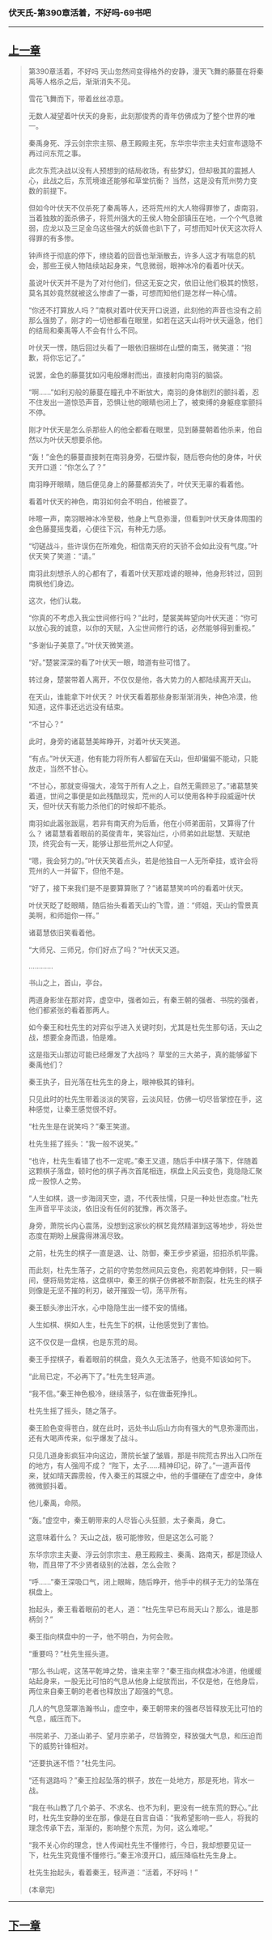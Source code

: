 ### 伏天氏-第390章活着，不好吗-69书吧

--------
[上一章](./86d8864694127689c2eb40b633aad7fa.md)
--------


>
>
>
>第390章活着，不好吗
>天山忽然间变得格外的安静，漫天飞舞的藤蔓在将秦禹等人格杀之后，渐渐消失不见。
>
>雪花飞舞而下，带着丝丝凉意。
>
>无数人凝望着叶伏天的身影，此刻那俊秀的青年仿佛成为了整个世界的唯一。
>
>秦禹身死、浮云剑宗宗主殒、悬王殿殿主死，东华宗华宗主夫妇宣布退隐不再过问东荒之事。
>
>此次东荒决战以没有人预想到的结局收场，有些梦幻，但却极其的震撼人心，此战之后，东荒境谁还能够和草堂抗衡？
>当然，这是没有荒州势力变数的前提下。
>
>但如今叶伏天不仅杀死了秦禹等人，还将荒州的大人物得罪惨了，虐南羽，当着独敖的面杀佛子，将荒州强大的王侯人物全部镇压在地，一个个气息微弱，应龙以及三足金乌这些强大的妖兽也趴下了，可想而知叶伏天这次将人得罪的有多惨。
>
>钟声终于彻底的停下，缭绕着的回音也渐渐散去，许多人这才有喘息的机会，那些王侯人物陆续站起身来，气息微弱，眼神冰冷的看着叶伏天。
>
>虽说叶伏天并不是为了对付他们，但这无妄之灾，依旧让他们极其的愤怒，莫名其妙竟然就被这么惨虐了一番，可想而知他们是怎样一种心情。
>
>“你还不打算放人吗？”南枫对着叶伏天开口说道，此刻他的声音也没有之前那么强势了，刚才的一切他都看在眼里，如若在这天山将叶伏天逼急，他们的结局和秦禹等人不会有什么不同。
>
>叶伏天一愣，随后回过头看了一眼依旧捆绑在山壁的南玉，微笑道：“抱歉，将你忘记了。”
>
>说罢，金色的藤蔓犹如闪电般爆射而出，直接射向南羽的脑袋。
>
>“啊……”如利刃般的藤蔓在瞳孔中不断放大，南羽的身体剧烈的颤抖着，忍不住发出一道惊恐声音，恐惧让他的眼睛也闭上了，被束缚的身躯痉挛颤抖不停。
>
>刚才叶伏天是怎么杀那些人的他全都看在眼里，见到藤蔓朝着他杀来，他自然以为叶伏天想要杀他。
>
>“轰！”金色的藤蔓直接刺在南羽身旁，石壁炸裂，随后卷向他的身体，叶伏天开口道：“你怎么了？”
>
>南羽睁开眼睛，随后便见身上的藤蔓都消失了，叶伏天无辜的看着他。
>
>看着叶伏天的神色，南羽如何会不明白，他被耍了。
>
>咔嚓一声，南羽眼神冰冷至极，他身上气息弥漫，但看到叶伏天身体周围的金色藤蔓摇曳着，心便往下沉，有种无力感。
>
>“切磋战斗，些许误伤在所难免，相信南天府的天骄不会如此没有气度。”叶伏天笑了笑道：“请。”
>
>南羽此刻想杀人的心都有了，看着叶伏天那戏谑的眼神，他身形转过，回到南枫他们身边。
>
>这次，他们认栽。
>
>“你真的不考虑入我尘世间修行吗？”此时，楚裳美眸望向叶伏天道：“你可以放心我的诚意，以你的天赋，入尘世间修行的话，必然能够得到重视。”
>
>“多谢仙子美意了。”叶伏天微笑道。
>
>“好。”楚裳深深的看了叶伏天一眼，暗道有些可惜了。
>
>转过身，楚裳带着人离开，不仅仅是他，各大势力的人都陆续离开天山。
>
>在天山，谁能拿下叶伏天？
>叶伏天看着那些身影渐渐消失，神色冷漠，他知道，这件事还远远没有结束。
>
>“不甘心？”
>
>此时，身旁的诸葛慧美眸睁开，对着叶伏天笑道。
>
>“有点。”叶伏天道，他有能力将所有人都留在天山，但却偏偏不能动，只能放走，当然不甘心。
>
>“不甘心，那就变得强大，凌驾于所有人之上，自然无需顾忌了。”诸葛慧笑着道，世间之事便是如此残酷现实，荒州的人可以使用各种手段威逼叶伏天，但叶伏天有能力杀他们的时候却不能杀。
>
>南羽如此嚣张跋扈，若非有南天府为后盾，他在小师弟面前，又算得了什么？
>诸葛慧看着眼前的英俊青年，笑容灿烂，小师弟如此聪慧、天赋绝顶，终究会有一天，能够让那些荒州之人仰望。
>
>“嗯，我会努力的。”叶伏天笑着点头，若是他独自一人无所牵挂，或许会将荒州的人一并留下，但他不是。
>
>“好了，接下来我们是不是要算算账了？”诸葛慧笑吟吟的看着叶伏天。
>
>叶伏天眨了眨眼睛，随后抬头看着天山的飞雪，道：“师姐，天山的雪景真美啊，和师姐你一样。”
>
>诸葛慧依旧笑看着他。
>
>“大师兄、三师兄，你们好点了吗？”叶伏天又道。
>
>…………
>
>书山之上，首山，亭台。
>
>两道身影坐在那对弈，虚空中，强者如云，有秦王朝的强者、书院的强者，他们都紧张的看着那两人。
>
>如今秦王和杜先生的对弈似乎进入关键时刻，尤其是杜先生那句话，天山之战，想要全身而退，怕是难。
>
>这是指天山那边可能已经爆发了大战吗？
>草堂的三大弟子，真的能够留下秦禹他们？
>
>秦王执子，目光落在杜先生的身上，眼神极其的锋利。
>
>只见此时的杜先生带着淡淡的笑容，云淡风轻，仿佛一切尽皆掌控在手，这种感觉，让秦王感觉很不好。
>
>“杜先生是在说笑吗？”秦王笑道。
>
>杜先生摇了摇头：“我一般不说笑。”
>
>“也许，杜先生看错了也不一定呢。”秦王又道，随后手中棋子落下，伴随着这颗棋子落盘，顿时他的棋子再次首尾相连，棋盘上风云变色，竟隐隐汇聚成一股惊人之势。
>
>“人生如棋，退一步海阔天空，退，不代表怯懦，只是一种处世态度。”杜先生声音平平淡淡，依旧没有任何的犹豫，再次落子。
>
>身旁，萧院长内心震荡，没想到这家伙的棋艺竟然精湛到这等地步，将处世态度在期盼上展露得淋漓尽致。
>
>之前，杜先生的棋子一直是退、让、防御，秦王步步紧逼，招招杀机毕露。
>
>而此刻，杜先生落子，之前的守势忽然间风云变色，宛若乾坤倒转，只一瞬间，便将局势定格，这盘棋中，秦王的棋子仿佛被不断割裂，杜先生的棋子则像是无坚不摧的利刃，破开摧毁一切，荡平所有。
>
>秦王额头渗出汗水，心中隐隐生出一缕不安的情绪。
>
>人生如棋、棋如人生，杜先生下的棋，让他感觉到了害怕。
>
>这不仅仅是一盘棋，也是东荒的局。
>
>秦王手捏棋子，看着眼前的棋盘，竟久久无法落子，他竟不知该如何下。
>
>“此局已定，不必再下了。”杜先生轻声道。
>
>“我不信。”秦王神色极冷，继续落子，似在做垂死挣扎。
>
>杜先生摇了摇头，随之落子。
>
>秦王脸色变得苍白，就在此时，远处书山后山方向有强大的气息弥漫而出，还有大喝声传来，似乎爆发了战斗。
>
>只见几道身影疯狂冲向这边，萧院长皱了皱眉，那是书院荒古界出入口所在的地方，有人强闯不成？
>“陛下，太子……精神印记，碎了。”一道声音传来，犹如晴天霹雳般，传入秦王的耳膜之中，他的手僵硬在了虚空中，身体微微颤抖着。
>
>他儿秦禹，命陨。
>
>“轰。”虚空中，秦王朝带来的人尽皆心头狂颤，太子秦禹，身亡。
>
>这意味着什么？
>天山之战，极可能惨败，但是这怎么可能？
>
>东华宗宗主夫妻、浮云剑宗宗主、悬王殿殿主、秦禹、路南天，都是顶级人物，而且带了不少贤者级别的法器，怎么会败？
>
>“呼……”秦王深吸口气，闭上眼眸，随后睁开，他手中的棋子无力的坠落在棋盘上。
>
>抬起头，秦王看着眼前的老人，道：“杜先生早已布局天山？那么，谁是那柄剑？”
>
>秦王指向棋盘中的一子，他不明白，为何会败。
>
>“重要吗？”杜先生摇头道。
>
>“那么书山呢，这荡平乾坤之势，谁来主宰？”秦王指向棋盘冰冷道，他缓缓站起身来，一股无比可怕的气息从他身上绽放而出，不仅是他，在他身后，两位来自秦王朝的老者也释放出了超强的气息。
>
>几人的气息笼罩浩瀚书山，虚空中，秦王朝带来的强者尽皆释放无比可怕的气息，威压而下。
>
>书院弟子、刀圣山弟子、望月宗弟子，尽皆腾空，释放强大气息，和压迫而下的威势针锋相对。
>
>“还要执迷不悟？”杜先生问。
>
>“还有退路吗？”秦王捡起坠落的棋子，放在一处地方，那是死地，背水一战。
>
>“我在书山教了几个弟子、不求名、也不为利，更没有一统东荒的野心。”此时，杜先生安静的坐在那，像是在自言自语：“我希望影响一些人，将我的理念传承下去，渐渐的，影响整个东荒，为何，这么难呢。”
>
>“我不关心你的理念，世人传闻杜先生不懂修行，今日，我却想要见证一下，杜先生究竟懂不懂修行。”秦王冷漠开口，威压降临杜先生身上。
>
>杜先生抬起头，看着秦王，轻声道：“活着，不好吗！”
>
>(本章完)
>
>

--------
[下一章](./9e7fecf54d778de7d34c23bee5842f93.md)
--------

